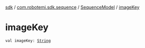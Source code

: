 [sdk](../../index.md) / [com.robotemi.sdk.sequence](../index.md) / [SequenceModel](index.md) / [imageKey](./image-key.md)

# imageKey

`val imageKey: `[`String`](https://kotlinlang.org/api/latest/jvm/stdlib/kotlin/-string/index.html)
